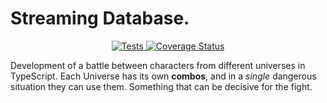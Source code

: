 # Streaming Database.

<p align="center">
    <a href="https://github.com/stephaniearismendi/Streaming-Database/actions/workflows/test.js.yml">
        <img alt="Tests" src="https://github.com/stephaniearismendi/Streaming-Database/actions/workflows/test.js.yml/badge.svg">
    </a>
    <a href='https://github.com/stephaniearismendi/Multiverse-game-terminal/actions/workflows/coveralls.yml'>
        <img src='https://github.com/stephaniearismendi/Multiverse-game-terminal/actions/workflows/coveralls.yml/badge.svg' alt='Coverage Status' />
    </a>
</p>


Development of a battle between characters from different universes in TypeScript. Each Universe has its own **combos**, and in a _single_ dangerous situation they can use them. Something that can be decisive for the fight.
